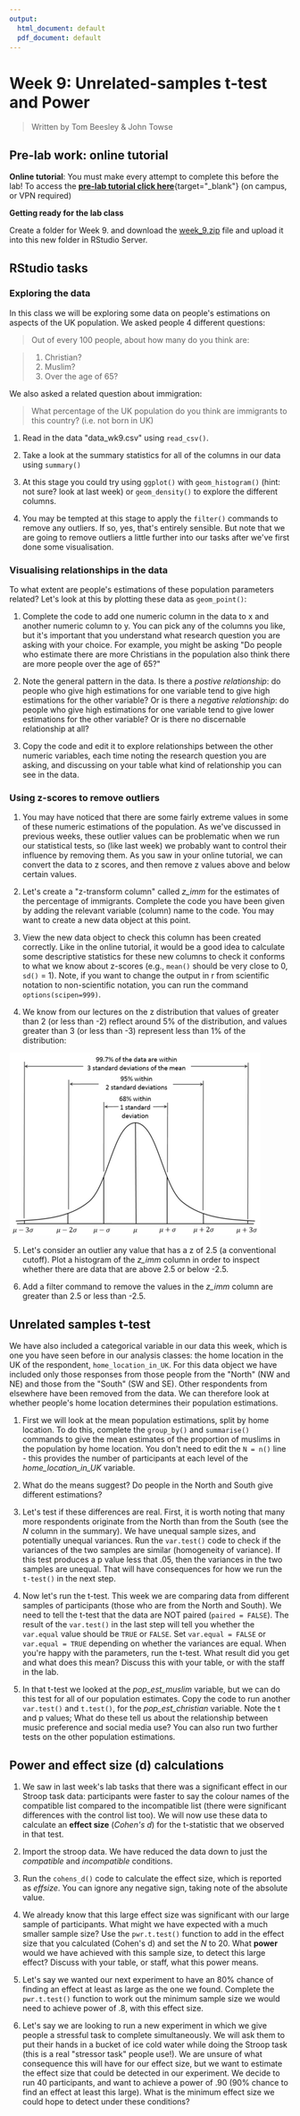 ```yaml
---
output:
  html_document: default
  pdf_document: default
---
```





# Week 9: Unrelated-samples t-test and Power 

> Written by Tom Beesley & John Towse

## Pre-lab work: online tutorial

**Online tutorial**: You must make every attempt to complete this before the lab! To access the [**pre-lab tutorial click here**](https://ma-rconnect.lancs.ac.uk/Week_9_LabPrep){target="_blank"} (on campus, or VPN required)

**Getting ready for the lab class** 

Create a folder for Week 9. and download the [week_9.zip](files/Week_9/week_9.zip) file and upload it into this new folder in RStudio Server. 

## RStudio tasks

### Exploring the data 

In this class we will be exploring some data on people's estimations on aspects of the UK population. We asked people 4 different questions:

>Out of every 100 people, about how many do you think are:

>1. Christian?
>2. Muslim?
>3. Over the age of 65?

We also asked a related question about immigration:

>What percentage of the UK population do you think are immigrants to this country? (i.e. not born in UK)

1. Read in the data "data_wk9.csv" using `read_csv()`.

2. Take a look at the summary statistics for all of the columns in our data using `summary()`

3. At this stage you could try using `ggplot()` with `geom_histogram()` (hint: not sure? look at last week) or `geom_density()` to explore the different columns.

4. You may be tempted at this stage to apply the `filter()` commands to remove any outliers. If so, yes, that's entirely sensible. But note that we are going to remove outliers a little further into our tasks after we've first done some visualisation.


### Visualising relationships in the data 

To what extent are people's estimations of these population parameters related? Let's look at this by plotting these data as `geom_point()`: 

1. Complete the code to add one numeric column in the data to x and another numeric column to y. You can pick any of the columns you like, but it's important that you understand what research question you are asking with your choice. For example, you might be asking "Do people who estimate there are more Christians in the population also think there are more people over the age of 65?"

2. Note the general pattern in the data. Is there a *postive relationship*: do people who give high estimations for one variable tend to give high estimations for the other variable? Or is there a *negative relationship*: do people who give high estimations for one variable tend to give lower estimations for the other variable? Or is there no discernable relationship at all?

3. Copy the code and edit it to explore relationships between the other numeric variables, each time noting the research question you are asking, and discussing on your table what kind of relationship you can see in the data.  

### Using z-scores to remove outliers

1. You may have noticed that there are some fairly extreme values in some of these numeric estimations of the population. As we've discussed in previous weeks, these outlier values can be problematic when we run our statistical tests, so (like last week) we probably want to control their influence by removing them. As you saw in your online tutorial, we can convert the data to z scores, and then remove z values above and below certain values.

2. Let's create a "z-transform column" called *z_imm* for the estimates of the percentage of immigrants. Complete the code you have been given by adding the relevant variable (column) name to the code. You may want to create a new data object at this point. 

3. View the new data object to check this column has been created correctly. Like in the online tutorial, it would be a good idea to calculate some descriptive statistics for these new columns to check it conforms to what we know about z-scores (e.g., `mean()` should be very close to 0, `sd()` = 1). Note, if you want to change the output in r from scientific notation to non-scientific notation, you can run the command `options(scipen=999)`. 

4. We know from our lectures on the z distribution that values of greater than 2 (or less than -2) reflect around 5% of the distribution, and values greater than 3 (or less than -3) represent less than 1% of the distribution:

![](files/Week_9/z_score_figure.png)

5. Let's consider an outlier any value that has a z of 2.5 (a conventional cutoff). Plot a histogram of the *z_imm* column in order to inspect whether there are data that are above 2.5 or below -2.5.

6. Add a filter command to remove the values in the *z_imm* column are greater than 2.5 or less than -2.5. 


## Unrelated samples t-test

We have also included a categorical variable in our data this week, which is one you have seen before in our analysis classes: the home location in the UK of the respondent, `home_location_in_UK`. For this data object we have included only those responses from those people from the "North" (NW and NE) and those from the "South" (SW and SE). Other respondents from elsewhere have been removed from the data. We can therefore look at whether people's home location determines their population estimations.  

1. First we will look at the mean population estimations, split by home location. To do this, complete the `group_by()` and `summarise()` commands to give the mean estimates of the proportion of muslims in the population by home location.  You don't need to edit the `N = n()` line - this provides the number of participants at each level of the *home_location_in_UK* variable. 

2. What do the means suggest? Do people in the North and South give different estimations? 

3. Let's test if these differences are real. First, it is worth noting that many more respondents originate from the North than from the South (see the *N* column in the summary). We have unequal sample sizes, and potentially unequal variances. Run the `var.test()` code to check if the variances of the two samples are similar (homogeneity of variance). If this test produces a p value less that .05, then the variances in the two samples are unequal. That will have consequences for how we run the `t-test()` in the next step. 

4. Now let's run the t-test. This week we are comparing data from different samples of participants (those who are from the North and South). We need to tell the t-test that the data are NOT paired (`paired = FALSE`). The result of the `var.test()` in the last step will tell you whether the `var.equal` value should be `TRUE` or `FALSE`.  Set `var.equal = FALSE` or `var.equal = TRUE` depending on whether the variances are equal. When you're happy with the parameters, run the t-test. What result did you get and what does this mean? Discuss this with your table, or with the staff in the lab.

5. In that t-test we looked at the *pop_est_muslim* variable, but we can do this test for all of our population estimates. Copy the code to run another `var.test()` and `t.test()`, for the *pop_est_christian* variable. Note the t and p values; What do these tell us about the relationship between music preference and social media use? You can also run two further tests on the other population estimations. 

## Power and effect size (d) calculations

1. We saw in last week's lab tasks that there was a significant effect in our Stroop task data: participants were faster to say the colour names of the compatible list compared to the incompatible list (there were significant differences with the control list too). We will now use these data to calculate an **effect size** (*Cohen's d*) for the t-statistic that we observed in that test. 

2. Import the stroop data. We have reduced the data down to just the *compatible* and *incompatible* conditions. 

3. Run the `cohens_d()` code to calculate the effect size, which is reported as *effsize*. You can ignore any negative sign, taking note of the absolute value. 

4. We already know that this large effect size was significant with our large sample of participants. What might we have expected with a much smaller sample size? Use the `pwr.t.test()` function to add in the effect size that you calculated (Cohen's d) and set the *N* to 20. What **power** would we have achieved with this sample size, to detect this large effect? Discuss with your table, or staff, what this power means.

5. Let's say we wanted our next experiment to have an 80% chance of finding an effect at least as large as the one we found. Complete the `pwr.t.test()` function to work out the minimum sample size we would need to achieve power of .8, with this effect size.

6. Let's say we are looking to run a new experiment in which we give people a stressful task to complete simultaneously. We will ask them to put their hands in a bucket of ice cold water while doing the Stroop task (this is a real "stressor task" people use!). We are unsure of what consequence this will have for our effect size, but we want to estimate the effect size that could be detected in our experiment. We decide to run 40 participants, and want to achieve a power of .90 (90% chance to find an effect at least this large). What is the minimum effect size we could hope to detect under these conditions?











